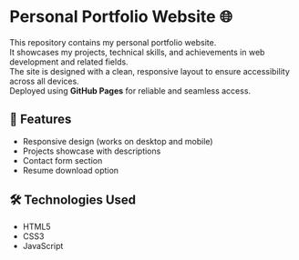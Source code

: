 # Personal Portfolio Website 🌐

This repository contains my personal portfolio website.  
It showcases my projects, technical skills, and achievements in web development and related fields.  
The site is designed with a clean, responsive layout to ensure accessibility across all devices.  
Deployed using **GitHub Pages** for reliable and seamless access.

## 🔹 Features
- Responsive design (works on desktop and mobile)  
- Projects showcase with descriptions  
- Contact form section  
- Resume download option  

## 🛠️ Technologies Used
- HTML5  
- CSS3  
- JavaScript  
